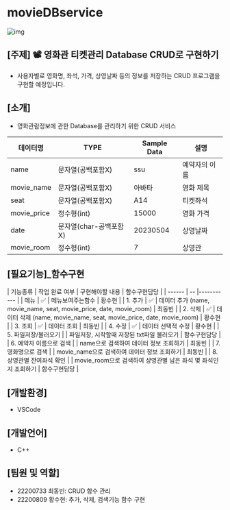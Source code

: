 # movieDBservice

![img](https://cdn.pixabay.com/photo/2017/04/29/11/35/movie-2270554__340.png)

## [주제] 📽️ 영화관 티켓관리 Database CRUD로 구현하기
- 사용자별로 영화명, 좌석, 가격, 상영날짜 등의 정보를 저장하는 CRUD 프로그램을 구현할 예정입니다.

## [소개]
- 영화관람정보에 관한 Database를 관리하기 위한 CRUD 서비스

| 데이터명 | TYPE | Sample Data | 설명 |
| ------ | -- | -- | ----------- |
| name | 문자열(공백포함X) | ssu | 예약자의 이름 |
| movie_name | 문자열(공백포함X) | 아바타 | 영화 제목 |
| seat | 문자열(공백포함X) | A14 | 티켓좌석 |
| movie_price | 정수형(int) | 15000 | 영화 가격 |
| date | 문자열(char-공백포함X) | 20230504 | 상영날짜 |
| movie_room | 정수형(int) | 7 | 상영관 |

## [필요기능]_함수구현

| 기능종류 | 작업 완료 여부 | 구현해야할 내용 | 함수구현담당 |
| ------ | -- |----------- |
| 메뉴 | ✅ | 메뉴보여주는함수 | 황수현 |
| 1. 추가 | ✅ | 데이터 추가 (name, movie_name, seat, movie_price, date, movie_room) | 최동빈 |
| 2. 삭제 | ✅ | 데이터 삭제 (name, movie_name, seat, movie_price, date, movie_room) | 황수현 |
| 3. 조회 | ✅ | 데이터 조회 | 최동빈 |
| 4. 수정 | ✅ | 데이터 선택적 수정 | 황수현 |
| 5. 파일저장/불러오기  |  | 파일저장, 시작할때 저장된 txt파일 불러오기 | 함수구현담당 |
| 6. 예약자 이름으로 검색 |  | name으로 검색하여 데이터 정보 조회하기 | 최동빈 |
| 7. 영화명으로 검색 |  | movie_name으로 검색하여 데이터 정보 조회하기 | 최동빈 |
| 8. 상영관별 잔여좌석 확인 |  | movie_room으로 검색하여 상영관별 남은 좌석 몇 좌석인지 조회하기 | 함수구현담당 |

## [개발환경]
- VSCode

## [개발언어] 
- C++

## [팀원 및 역할]
- 22200733 최동빈: CRUD 함수 관리
- 22200809 황수현: 추가, 삭제, 검색기능 함수 구현  

